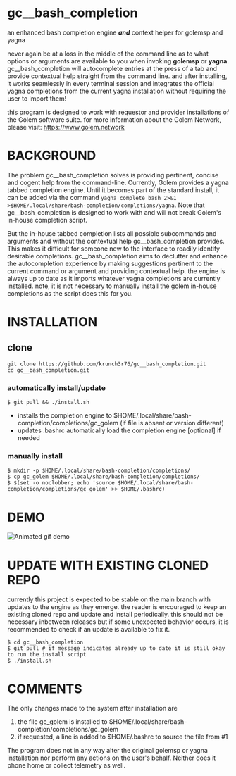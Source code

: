 # gc__bash_completion
an enhanced bash completion engine **_and_** context helper for golemsp and yagna

never again be at a loss in the middle of the command line as to what options or arguments are available to you when invoking **golemsp** or **yagna**. gc__bash_completion will autocomplete entries at the press of a tab and provide contextual help straight from the command line. and after installing, it works seamlessly in every terminal session and integrates the official yagna completions from the current yagna installation without requiring the user to import them!

this program is designed to work with requestor and provider installations of the Golem software suite. for more information about the Golem Network, please visit: https://www.golem.network

# BACKGROUND
The problem gc__bash_completion solves is providing pertinent, concise and cogent help from the command-line. Currently, Golem provides a yagna tabbed completion engine. Until it becomes part of the standard install, it can be added via the command `yagna complete bash 2>&1 >$HOME/.local/share/bash-completion/completions/yagna`. Note that gc__bash_completion is designed to work with and will not break Golem's in-house completion script.

But the in-house tabbed completion lists all possible subcommands and arguments and without the contextual help gc__bash_completion provides. This makes it difficult for someone new to the interface to readily identify desirable completions. gc__bash_completion aims to declutter and enhance the autocompletion experience by making suggestions pertinent to the current command or argument and providing contextual help. the engine is always up to date as it imports whatever yagna completions are currently installed. note, it is not necessary to manually install the golem in-house completions as the script does this for you.

# INSTALLATION
## clone
```
git clone https://github.com/krunch3r76/gc__bash_completion.git
cd gc__bash_completion.git
```

### automatically install/update
```
$ git pull && ./install.sh
```
- installs the completion engine to $HOME/.local/share/bash-completion/completions/gc_golem (if file is absent or version different)
- updates .bashrc automatically load the completion engine [optional] if needed

### manually install
```
$ mkdir -p $HOME/.local/share/bash-completion/completions/
$ cp gc_golem $HOME/.local/share/bash-completion/completions/
$ $(set -o noclobber; echo 'source $HOME/.local/share/bash-completion/completions/gc_golem' >> $HOME/.bashrc)
```

# DEMO
![Animated gif demo](https://krunch3r76.github.io/gc__bash_completion/gc__completion.gif)

# UPDATE WITH EXISTING CLONED REPO
currently this project is expected to be stable on the main branch with updates to the engine as they emerge.
the reader is encouraged to keep an existing cloned repo and update and install periodically. this should not be necessary inbetween releases but if some unexpected behavior occurs, it is recommended to check if an update is available to fix it.
```
$ cd gc__bash_completion
$ git pull # if message indicates already up to date it is still okay to run the install script
$ ./install.sh
```

# COMMENTS
The only changes made to the system after installation are
1) the file gc_golem is installed to $HOME/.local/share/bash-completion/completions/gc_golem
2) if requested, a line is added to $HOME/.bashrc to source the file from #1

The program does not in any way alter the original golemsp or yagna installation nor perform any actions on the user's behalf. Neither does it phone home or collect telemetry as well.
